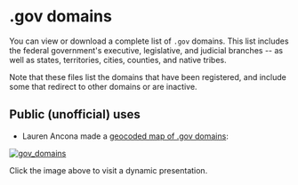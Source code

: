 # .gov domains

You can view or download a complete list of `.gov` domains. This list includes the federal government's executive, legislative, and judicial branches -- as well as states, territories, cities, counties, and native tribes.

Note that these files list the domains that have been registered, and include some that redirect to other domains or are inactive.

## Public (unofficial) uses

* Lauren Ancona made a [geocoded map of .gov domains](http://laurenancona.com/maps/gov_domains.html):

[![gov_domains](https://cloud.githubusercontent.com/assets/2152151/5627069/ba4185e2-9561-11e4-873a-54d9f480ec3e.jpg)](http://laurenancona.com/maps/gov_domains.html)

Click the image above to visit a dynamic presentation.
